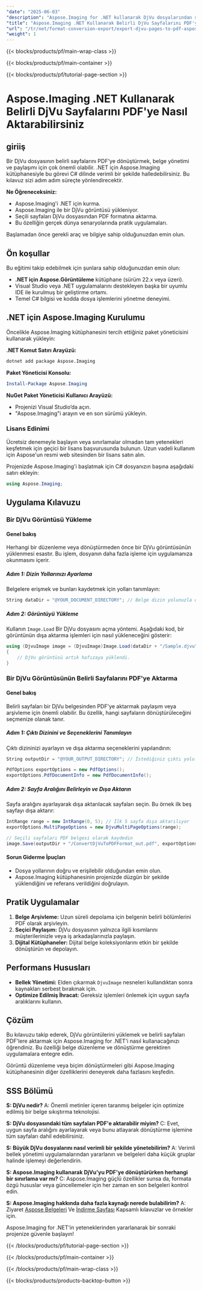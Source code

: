 ```yaml
---
"date": "2025-06-03"
"description": "Aspose.Imaging for .NET kullanarak DjVu dosyalarından seçili sayfaları PDF'ye nasıl aktaracağınızı öğrenin. Belgelerinizi sorunsuz bir şekilde dönüştürmek için bu adım adım kılavuzu izleyin."
"title": "Aspose.Imaging .NET Kullanarak Belirli DjVu Sayfalarını PDF'ye Nasıl Aktarabilirsiniz"
"url": "/tr/net/format-conversion-export/export-djvu-pages-to-pdf-aspose-imaging-net/"
"weight": 1
---
```


{{< blocks/products/pf/main-wrap-class >}}

{{< blocks/products/pf/main-container >}}

{{< blocks/products/pf/tutorial-page-section >}}
# Aspose.Imaging .NET Kullanarak Belirli DjVu Sayfalarını PDF'ye Nasıl Aktarabilirsiniz

## giriiş

Bir DjVu dosyasının belirli sayfalarını PDF'ye dönüştürmek, belge yönetimi ve paylaşımı için çok önemli olabilir. .NET için Aspose.Imaging kütüphanesiyle bu görevi C# dilinde verimli bir şekilde halledebilirsiniz. Bu kılavuz sizi adım adım süreçte yönlendirecektir.

**Ne Öğreneceksiniz:**
- Aspose.Imaging'i .NET için kurma.
- Aspose.Imaging ile bir DjVu görüntüsü yükleniyor.
- Seçili sayfaları DjVu dosyasından PDF formatına aktarma.
- Bu özelliğin gerçek dünya senaryolarında pratik uygulamaları.

Başlamadan önce gerekli araç ve bilgiye sahip olduğunuzdan emin olun.

## Ön koşullar

Bu eğitimi takip edebilmek için şunlara sahip olduğunuzdan emin olun:
- **.NET için Aspose.Görüntüleme** kütüphane (sürüm 22.x veya üzeri).
- Visual Studio veya .NET uygulamalarını destekleyen başka bir uyumlu IDE ile kurulmuş bir geliştirme ortamı.
- Temel C# bilgisi ve kodda dosya işlemlerini yönetme deneyimi.

## .NET için Aspose.Imaging Kurulumu

Öncelikle Aspose.Imaging kütüphanesini tercih ettiğiniz paket yöneticisini kullanarak yükleyin:

**.NET Komut Satırı Arayüzü:**
```bash
dotnet add package Aspose.Imaging
```

**Paket Yöneticisi Konsolu:**
```powershell
Install-Package Aspose.Imaging
```

**NuGet Paket Yöneticisi Kullanıcı Arayüzü:**
- Projenizi Visual Studio’da açın.
- "Aspose.Imaging"i arayın ve en son sürümü yükleyin.

### Lisans Edinimi

Ücretsiz denemeyle başlayın veya sınırlamalar olmadan tam yetenekleri keşfetmek için geçici bir lisans başvurusunda bulunun. Uzun vadeli kullanım için Aspose'un resmi web sitesinden bir lisans satın alın.

Projenizde Aspose.Imaging'i başlatmak için C# dosyanızın başına aşağıdaki satırı ekleyin:

```csharp
using Aspose.Imaging;
```

## Uygulama Kılavuzu

### Bir DjVu Görüntüsü Yükleme

#### Genel bakış
Herhangi bir düzenleme veya dönüştürmeden önce bir DjVu görüntüsünün yüklenmesi esastır. Bu işlem, dosyanın daha fazla işleme için uygulamanıza okunmasını içerir.

##### Adım 1: Dizin Yollarınızı Ayarlama

Belgelere erişmek ve bunları kaydetmek için yolları tanımlayın:

```csharp
String dataDir = "@YOUR_DOCUMENT_DIRECTORY"; // Belge dizin yolunuzla değiştirin
```

##### Adım 2: Görüntüyü Yükleme

Kullanın `Image.Load` Bir DjVu dosyasını açma yöntemi. Aşağıdaki kod, bir görüntünün dışa aktarma işlemleri için nasıl yükleneceğini gösterir:

```csharp
using (DjvuImage image = (DjvuImage)Image.Load(dataDir + "/Sample.djvu"))
{
    // DjVu görüntüsü artık hafızaya yüklendi.
}
```

### Bir DjVu Görüntüsünün Belirli Sayfalarını PDF'ye Aktarma

#### Genel bakış
Belirli sayfaları bir DjVu belgesinden PDF'ye aktarmak paylaşım veya arşivleme için önemli olabilir. Bu özellik, hangi sayfaların dönüştürüleceğini seçmenize olanak tanır.

##### Adım 1: Çıktı Dizinini ve Seçeneklerini Tanımlayın

Çıktı dizininizi ayarlayın ve dışa aktarma seçeneklerini yapılandırın:

```csharp
String outputDir = "@YOUR_OUTPUT_DIRECTORY"; // İstediğiniz çıktı yolu ile değiştirin

PdfOptions exportOptions = new PdfOptions();
exportOptions.PdfDocumentInfo = new PdfDocumentInfo();
```

##### Adım 2: Sayfa Aralığını Belirleyin ve Dışa Aktarın

Sayfa aralığını ayarlayarak dışa aktarılacak sayfaları seçin. Bu örnek ilk beş sayfayı dışa aktarır:

```csharp
IntRange range = new IntRange(0, 5); // İlk 5 sayfa dışa aktarılıyor
exportOptions.MultiPageOptions = new DjvuMultiPageOptions(range);

// Seçili sayfaları PDF belgesi olarak kaydedin
image.Save(outputDir + "/ConvertDjVuToPDFFormat_out.pdf", exportOptions);
```

#### Sorun Giderme İpuçları
- Dosya yollarının doğru ve erişilebilir olduğundan emin olun.
- Aspose.Imaging kütüphanesinin projenizde düzgün bir şekilde yüklendiğini ve referans verildiğini doğrulayın.

## Pratik Uygulamalar

1. **Belge Arşivleme:** Uzun süreli depolama için belgenin belirli bölümlerini PDF olarak arşivleyin.
2. **Seçici Paylaşım:** DjVu dosyasının yalnızca ilgili kısımlarını müşterilerinizle veya iş arkadaşlarınızla paylaşın.
3. **Dijital Kütüphaneler:** Dijital belge koleksiyonlarını etkin bir şekilde dönüştürün ve depolayın.

## Performans Hususları

- **Bellek Yönetimi:** Elden çıkarmak `DjvuImage` nesneleri kullandıktan sonra kaynakları serbest bırakmak için.
- **Optimize Edilmiş İhracat:** Gereksiz işlemleri önlemek için uygun sayfa aralıklarını kullanın.

## Çözüm

Bu kılavuzu takip ederek, DjVu görüntülerini yüklemek ve belirli sayfaları PDF'lere aktarmak için Aspose.Imaging for .NET'i nasıl kullanacağınızı öğrendiniz. Bu özelliği belge düzenleme ve dönüştürme gerektiren uygulamalara entegre edin.

Görüntü düzenleme veya biçim dönüştürmeleri gibi Aspose.Imaging kütüphanesinin diğer özelliklerini deneyerek daha fazlasını keşfedin.

## SSS Bölümü

**S: DjVu nedir?**
A: Önemli metinler içeren taranmış belgeler için optimize edilmiş bir belge sıkıştırma teknolojisi.

**S: DjVu dosyasındaki tüm sayfaları PDF'e aktarabilir miyim?**
C: Evet, uygun sayfa aralığını ayarlayarak veya bunu atlayarak dönüştürme işlemine tüm sayfaları dahil edebilirsiniz.

**S: Büyük DjVu dosyalarını nasıl verimli bir şekilde yönetebilirim?**
A: Verimli bellek yönetimi uygulamalarından yararlanın ve belgeleri daha küçük gruplar halinde işlemeyi değerlendirin.

**S: Aspose.Imaging kullanarak DjVu'yu PDF'ye dönüştürürken herhangi bir sınırlama var mı?**
C: Aspose.Imaging güçlü özellikler sunsa da, formata özgü hususlar veya güncellemeler için her zaman en son belgeleri kontrol edin.

**S: Aspose.Imaging hakkında daha fazla kaynağı nerede bulabilirim?**
A: Ziyaret [Aspose Belgeleri](https://reference.aspose.com/imaging/net/) Ve [İndirme Sayfası](https://releases.aspose.com/imaging/net/) Kapsamlı kılavuzlar ve örnekler için.

Aspose.Imaging for .NET'in yeteneklerinden yararlanarak bir sonraki projenize güvenle başlayın!

{{< /blocks/products/pf/tutorial-page-section >}}

{{< /blocks/products/pf/main-container >}}

{{< /blocks/products/pf/main-wrap-class >}}

{{< blocks/products/products-backtop-button >}}